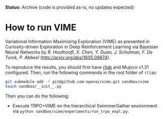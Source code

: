 **Status:** Archive (code is provided as-is, no updates expected)

# How to run VIME

Variational Information Maximizing Exploration (VIME) as presented in Curiosity-driven Exploration in Deep Reinforcement Learning via Bayesian Neural Networks by *R. Houthooft, X. Chen, Y. Duan, J. Schulman, F. De Turck, P. Abbeel* (http://arxiv.org/abs/1605.09674). 

To reproduce the results, you should first have [rllab](https://github.com/rllab/rllab) and Mujoco v1.31 configured. Then, run the following commands in the root folder of `rllab`:

```bash
git submodule add -f git@github.com:openai/vime.git sandbox/vime
touch sandbox/__init__.py
```

Then you can do the following:
- Execute TRPO+VIME on the hierarchical SwimmerGather environment via `python sandbox/vime/experiments/run_trpo_expl.py`.
